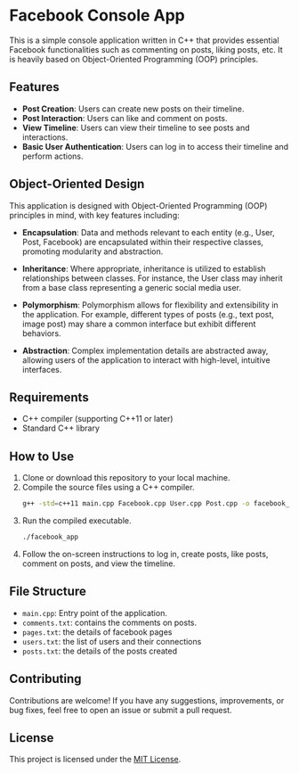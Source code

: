 # Facebook Console App

This is a simple console application written in C++ that provides essential Facebook functionalities such as commenting on posts, liking posts, etc. It is heavily based on Object-Oriented Programming (OOP) principles.

## Features

- **Post Creation**: Users can create new posts on their timeline.
- **Post Interaction**: Users can like and comment on posts.
- **View Timeline**: Users can view their timeline to see posts and interactions.
- **Basic User Authentication**: Users can log in to access their timeline and perform actions.

## Object-Oriented Design

This application is designed with Object-Oriented Programming (OOP) principles in mind, with key features including:

- **Encapsulation**: Data and methods relevant to each entity (e.g., User, Post, Facebook) are encapsulated within their respective classes, promoting modularity and abstraction.

- **Inheritance**: Where appropriate, inheritance is utilized to establish relationships between classes. For instance, the User class may inherit from a base class representing a generic social media user.

- **Polymorphism**: Polymorphism allows for flexibility and extensibility in the application. For example, different types of posts (e.g., text post, image post) may share a common interface but exhibit different behaviors.

- **Abstraction**: Complex implementation details are abstracted away, allowing users of the application to interact with high-level, intuitive interfaces.

## Requirements

- C++ compiler (supporting C++11 or later)
- Standard C++ library

## How to Use

1. Clone or download this repository to your local machine.
2. Compile the source files using a C++ compiler.
    ```bash
    g++ -std=c++11 main.cpp Facebook.cpp User.cpp Post.cpp -o facebook_app
    ```
3. Run the compiled executable.
    ```bash
    ./facebook_app
    ```
4. Follow the on-screen instructions to log in, create posts, like posts, comment on posts, and view the timeline.

## File Structure

- `main.cpp`: Entry point of the application.
- `comments.txt`: contains the comments on posts.
- `pages.txt`: the details of facebook pages
- `users.txt`: the list of users and their connections
- `posts.txt`: the details of the posts created

## Contributing

Contributions are welcome! If you have any suggestions, improvements, or bug fixes, feel free to open an issue or submit a pull request.

## License

This project is licensed under the [MIT License](LICENSE).
